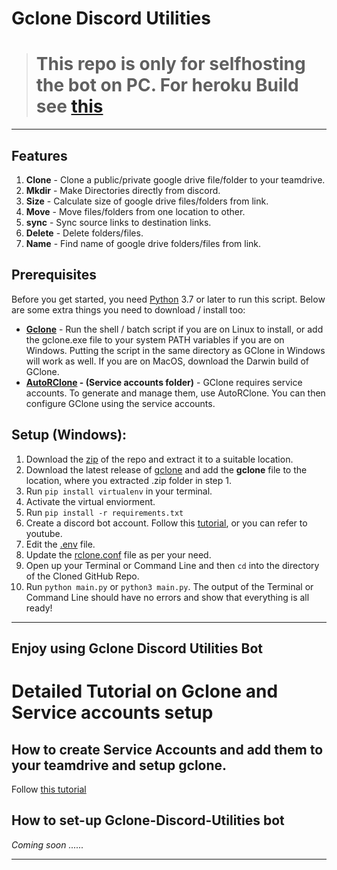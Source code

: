 # Gclone Discord Utilities
># This repo is only for selfhosting the bot on PC. For heroku Build see [this](https://github.com/jsmsj/Gclone-Discord-Utilities-Heroku)
---
## Features
1. **Clone**  - Clone a public/private google drive file/folder to your teamdrive.
2. **Mkdir**  - Make Directories directly from discord.
3. **Size**   - Calculate size of google drive files/folders from link.
4. **Move**   - Move files/folders from one location to other.
5. **sync**   - Sync source links to destination links.
6. **Delete** - Delete folders/files.
7. **Name**   - Find name of google drive folders/files from link.
## Prerequisites
Before you get started, you need [Python](https://www.python.org/) 3.7 or later to run this script. Below are some extra things you need to download / install too:

- **[Gclone](https://github.com/donwa/gclone)** - Run the shell / batch script if you are on Linux to install, or add the gclone.exe file to your system PATH variables if you are on Windows. Putting the script in the same directory as GClone in Windows will work as well. If you are on MacOS, download the Darwin build of GClone.
- **[AutoRClone](https://github.com/xyou365/autorclone) - (Service accounts folder)** - GClone requires service accounts. To generate and manage them, use AutoRClone. You can then configure GClone using the service accounts.

## Setup (Windows):
1. Download the [zip](https://codeload.github.com/jsmsj/Gclone-Discord-Utilities/zip/refs/heads/main) of the repo and extract it to a suitable location.
2. Download the latest release of [gclone](https://github.com/donwa/gclone/releases/) and add the **gclone** file to the location, where you extracted .zip folder in step 1.
3. Run `pip install virtualenv` in your terminal.
4. Activate the virtual enviorment.
5. Run `pip install -r requirements.txt`
6. Create a discord bot account. Follow this [tutorial](https://discordpy.readthedocs.io/en/stable/discord.html), or you can refer to youtube.
7. Edit the [.env](.env) file.
8. Update the [rclone.conf](rclone.conf) file as per your need.
9. Open up your Terminal or Command Line and then `cd` into the directory of the Cloned GitHub Repo.
10. Run `python main.py` or `python3 main.py`. The output of the Terminal or Command Line should have no errors and show that everything is all ready!
---
**Enjoy using Gclone Discord Utilities Bot**
----
# Detailed Tutorial on Gclone and Service accounts setup

## How to create Service Accounts and add them to your teamdrive and setup gclone.
Follow [this tutorial](https://rentry.co/gcloneguide)

## How to set-up Gclone-Discord-Utilities bot 
_Coming soon ......_

---
